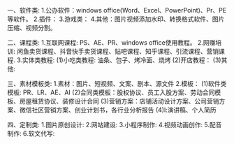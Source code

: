 一、软件类:
    1.公办软件：windows office(Word、Excel、PowerPoint)、Pr、PE等软件。
    2.插件：
    3.游戏类：
    4.其他：图片视频添加水印、转换格式软件、图片压缩、视频分割。
    
二、课程类:
    1.互联网课程: PS、AE、PR、windows office使用教程。
    2.网赚培训: 闲鱼卖货课程、抖音快手卖货课程、贴吧课程、知乎课程、引流课程、营销课程.
    3.实体类教程: 
      (1)小吃类教程: 油条、包子、烤冷面、烧烤
      (2)开店教程：
      (3)其他:

三、素材模板类:
    1.素材：图片、短视频、文案、剧本、源文件
    2.模板：
      (1)软件类模板: PR、LR、AE、AI
      (2)合同类模板：股权协议、员工入股方案、劳动合同模板、房屋租赁协议、装修设计合同
      (3)营销方案：店铺活动设计方案、公司营销方案、微信社区营销方案、创业计划书，各行业分析报告
      (4)l:演讲稿、个人简历

四、定制类:
    1.图片原创设计:
    2.网站建设:
    3.小程序制作:
    4.视频动画创作:
    5.配音制作:
    6.软文代写: